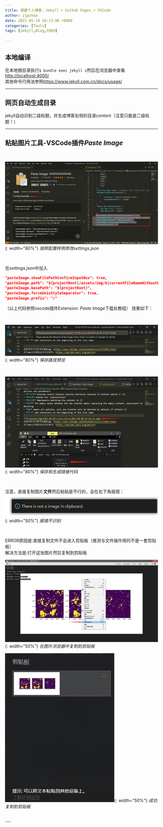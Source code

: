 ```yaml
---
title: 搭建个人博客：Jekyll + Github Pages + VSCode
author: zjpzhao
date: 2021-05-10 16:13:00 +0800
categories: [Tools]
tags: [Jekyll,Blog,TODO]

---
```


## 本地编译
在本地根目录执行`$ bundle exec jekyll s`然后在浏览器中查看<http://localhost:4000/>  
其他命令行用法参照<https://www.jekyll.com.cn/docs/usage/>

---

## 网页自动生成目录
jekyll自动识别二级标题，并生成博客右侧的目录content（注意只能是二级标题！）

---

## 粘贴图片工具-VSCode插件*Paste Image*
<br>

![](/_posts/Tools/Blogging/2021-05-10-jekyll-githubpages/img/2021-05-10-16-24-47.png){: width="80%"}
_按照配置样例修改settings.json_

<br>

在*settings.json*中加入
```json
"pasteImage.showFilePathConfirmInputBox": true,
"pasteImage.path": "${projectRoot}/assets/img/${currentFileNameWithoutExt}",
"pasteImage.basePath": "${projectRoot}",
"pasteImage.forceUnixStyleSeparator": true,
"pasteImage.prefix": "/"
```
（以上代码参照vscode插件Extension: *Paste Image*下载处教程）
效果如下：

<br>

![保存路径预览](/_posts/Tools/Blogging/2021-05-10-jekyll-githubpages/img/2021-05-10-16-24-17.png){: width="80%"}
_保存路径预览_

<br>

![保存和生成链接代码](/_posts/Tools/Blogging/2021-05-10-jekyll-githubpages/img/2021-05-10-16-24-34.png){: width="80%"}
_保存和生成链接代码_

<br>

注意，直接复制图片**文件**然后粘贴是不行的，会在右下角报错：
![](/_posts/Tools/Blogging/2021-05-10-jekyll-githubpages/img/2021-05-10-16-26-14.png){: width="50%"}
_报错不识别_

<br>

ERROR原因是:直接复制文件不会进入剪贴板（推测与文件操作用的不是一套剪贴板）  
解决方法是:打开这张图片然后复制到剪贴板

![](/_posts/Tools/Blogging/2021-05-10-jekyll-githubpages/img/2021-05-10-16-27-49.png){: width="50%"}
_在图片浏览器中复制到剪贴板_

![](/_posts/Tools/Blogging/2021-05-10-jekyll-githubpages/img/2021-05-10-16-40-12.png){: width="50%"}
_成功复制到剪贴板_

<br>
---
